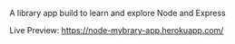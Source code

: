 A library app build to learn and explore Node and Express

Live Preview:
https://node-mybrary-app.herokuapp.com/
